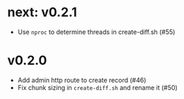 # next: v0.2.1

- Use `nproc` to determine threads in create-diff.sh  (#55)

# v0.2.0

- Add admin http route to create record (#46)
- Fix chunk sizing in `create-diff.sh` and rename it (#50)
